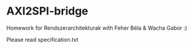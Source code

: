 # AXI2SPI-bridge
Homework for Rendszerarchitekturak with Feher Béla &amp; Wacha Gabor :) 

Please read specification.txt
